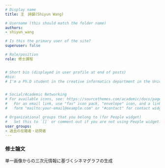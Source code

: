 ```yaml
---
# Display name
title: 王　詩韻(Shiyun Wang)

# Username (this should match the folder name)
authors: 
- shiyun_wang

# Is this the primary user of the site?
superuser: false

# Role/position
role: 修士課程


# Short bio (displayed in user profile at end of posts)
#bio: 
# I'm a Ph.D student in the creative informatics department in the University of Tokyo


# Social/Academic Networking
# For available icons, see: https://sourcethemes.com/academic/docs/page-builder/#icons
#   For an email link, use "fas" icon pack, "envelope" icon, and a link in the
#   form "mailto:your-email@example.com" or "#contact" for contact widget.

# Organizational groups that you belong to (for People widget)
#   Set this to `[]` or comment out if you are not using People widget.
user_groups:
- 過去の在籍者・訪問者
---
```


### 修士論文
単一画像からの三次元情報に基づくシネマグラフの生成